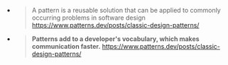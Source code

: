 - > A pattern is a reusable solution that can be applied to commonly occurring problems in software design https://www.patterns.dev/posts/classic-design-patterns/
- > **Patterns add to a developer's vocabulary, which makes communication faster.** https://www.patterns.dev/posts/classic-design-patterns/